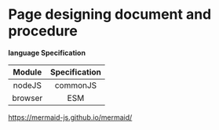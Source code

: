 # Page designing document and procedure

**language Specification**

| Module  | Specification |
|:-------:|:-------------:|
| nodeJS  |   commonJS    |
| browser |      ESM      |  

https://mermaid-js.github.io/mermaid/
